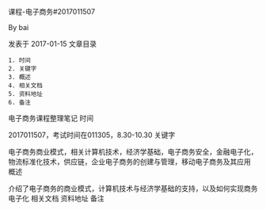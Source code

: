 
课程-电子商务#2017011507

By bai

发表于 2017-01-15
文章目录

    1. 时间
    2. 关键字
    3. 概述
    4. 相关文档
    5. 资料地址
    6. 备注

电子商务课程整理笔记
时间

2017011507，考试时间在011305，8.30-10.30
关键字

电子商务商业模式，相关计算机技术，经济学基础，电子商务安全，金融电子化，物流标准化技术，供应链，企业电子商务的创建与管理，移动电子商务及其应用
概述

介绍了电子商务的商业模式，计算机技术与经济学基础的支持，以及如何实现商务电子化
相关文档
资料地址
备注
